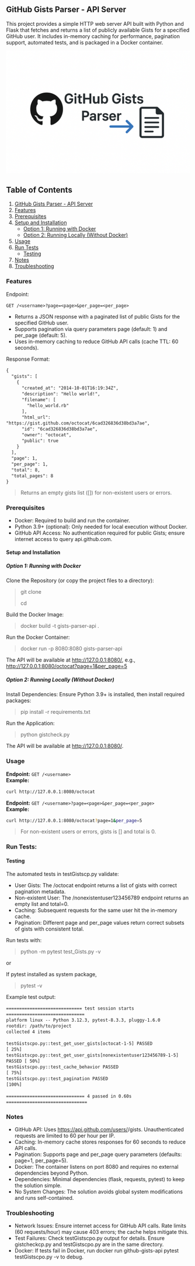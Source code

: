 ## GitHub Gists Parser - API Server

This project provides a simple HTTP web server API built with Python and Flask that fetches and returns a list of publicly available Gists for a specified GitHub user. It includes in-memory caching for performance, pagination support, automated tests, and is packaged in a Docker container.

![](static/gist1.png)

## Table of Contents

1. [GitHub Gists Parser - API Server](#github-gists-parser---api-server)
2. [Features](#features)
3. [Prerequisites](#prerequisites)
4. [Setup and Installation](#setup-and-installation)
   - [Option 1: Running with Docker](#option-1-running-with-docker)
   - [Option 2: Running Locally (Without Docker)](#option-2-running-locally-without-docker)
5. [Usage](#usage)
6. [Run Tests](#run-tests)
   - [Testing](#testing)
7. [Notes](#notes)
8. [Troubleshooting](#troubleshooting)


### Features

Endpoint:
```
GET /<username>?page=<page>&per_page=<per_page>
```
* Returns a JSON response with a paginated list of public Gists for the specified GitHub user.
* Supports pagination via query parameters page (default: 1) and per_page (default: 5).
* Uses in-memory caching to reduce GitHub API calls (cache TTL: 60 seconds).

Response Format:
```
{
  "gists": [
    {
      "created_at": "2014-10-01T16:19:34Z",
      "description": "Hello world!",
      "filename": [
        "hello_world.rb"
      ],
      "html_url": "https://gist.github.com/octocat/6cad326836d38bd3a7ae",
      "id": "6cad326836d38bd3a7ae",
      "owner": "octocat",
      "public": true
    }
  ],
  "page": 1,
  "per_page": 1,
  "total": 8,
  "total_pages": 8
}
```




> Returns an empty gists list ([]) for non-existent users or errors.


### Prerequisites

- Docker: Required to build and run the container.
- Python 3.9+ (optional): Only needed for local execution without Docker.
- GitHub API Access: No authentication required for public Gists; ensure internet access to query api.github.com.

#### Setup and Installation

##### Option 1: Running with Docker
Clone the Repository (or copy the project files to a directory):


> git clone <repository-url>
> 
> cd <repository-directory>

Build the Docker Image:

> docker build -t gists-parser-api .

Run the Docker Container:

> docker run -p 8080:8080 gists-parser-api

The API will be available at http://127.0.0.1:8080/<username>, e.g., http://127.0.0.1:8080/octocat?page=1&per_page=5

##### Option 2: Running Locally (Without Docker)

Install Dependencies: Ensure Python 3.9+ is installed, then install required packages:

> pip install -r requirements.txt

Run the Application:

> python gistcheck.py

The API will be available at http://127.0.0.1:8080/<username>.



### Usage
**Endpoint:** `GET /<username>`  
**Example:**  
```bash
curl http://127.0.0.1:8080/octocat
```
**Endpoint:** `GET /<username>?page=<page>&per_page=<per_page>`  
**Example:**  
```bash
curl http://127.0.0.1:8080/octocat?page=1&per_page=5
```

> For non-existent users or errors, gists is [] and total is 0.

### Run Tests:

#### Testing

The automated tests in testGistscp.py validate:
- User Gists: The /octocat endpoint returns a list of gists with correct pagination metadata.
- Non-existent User: The /nonexistentuser123456789 endpoint returns an empty list and total=0.
- Caching: Subsequent requests for the same user hit the in-memory cache.
- Pagination: Different page and per_page values return correct subsets of gists with consistent total.

Run tests with:

> python -m pytest test_Gists.py -v

or 

If pytest installed as system package,
> pytest -v

Example test output:
```
============================= test session starts ==============================
platform linux -- Python 3.12.3, pytest-8.3.3, pluggy-1.6.0
rootdir: /path/to/project
collected 4 items

testGistscpo.py::test_get_user_gists[octocat-1-5] PASSED               [ 25%]
testGistscpo.py::test_get_user_gists[nonexistentuser123456789-1-5] PASSED [ 50%]
testGistscpo.py::test_cache_behavior PASSED                            [ 75%]
testGistscpo.py::test_pagination PASSED                                [100%]

============================== 4 passed in 0.60s ===============================
```

### Notes
- GitHub API: Uses https://api.github.com/users/<username>/gists. Unauthenticated requests are limited to 60 per hour per IP.
- Caching: In-memory cache stores responses for 60 seconds to reduce API calls.
- Pagination: Supports page and per_page query parameters (defaults: page=1, per_page=5).
- Docker: The container listens on port 8080 and requires no external dependencies beyond Python.
- Dependencies: Minimal dependencies (flask, requests, pytest) to keep the solution simple.
- No System Changes: The solution avoids global system modifications and runs self-contained.

### Troubleshooting
- Network Issues: Ensure internet access for GitHub API calls. Rate limits (60 requests/hour) may cause 403 errors; the cache helps mitigate this.
- Test Failures: Check testGistscpo.py output for details. Ensure gistcheckcp.py and testGistscpo.py are in the same directory.
- Docker: If tests fail in Docker, run docker run github-gists-api pytest testGistscpo.py -v to debug.



